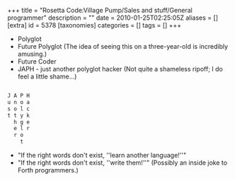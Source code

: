 +++
title = "Rosetta Code:Village Pump/Sales and stuff/General programmer"
description = ""
date = 2010-01-25T02:25:05Z
aliases = []
[extra]
id = 5378
[taxonomies]
categories = []
tags = []
+++

* Polyglot
* Future Polyglot (The idea of seeing this on a three-year-old is incredibly amusing.)
* Future Coder
* JAPH - just another polyglot hacker (Not quite a shameless ripoff; I do feel a little shame...)

```txt

J A P H
u n o a
s o l c
t t y k
  h g e 
  e l r
  r o
    t

```

* "If the right words don't exist, ''learn another language!''"
* "If the right words don't exist, ''write them!''" (Possibly an inside joke to Forth programmers.)
